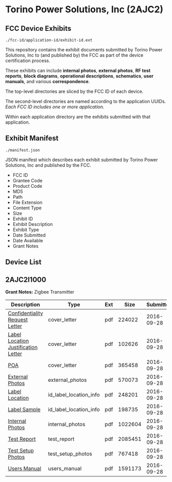 # Torino Power Solutions, Inc (2AJC2)
## FCC Device Exhibits

```
./fcc-id/application-id/exhibit-id.ext
```

This repository contains the exhibit documents submitted by Torino Power Solutions, Inc to (and published by) the FCC as part of the device certification process.

These exhibits can include **internal photos**, **external photos**, **RF test reports**, **block diagrams**, **operational descriptions**, **schematics**, **user manuals**, and various **correspondence**.

The top-level directories are sliced by the FCC ID of each device.

The second-level directories are named according to the application UUIDs. *Each FCC ID includes one or more application.*

Within each application directory are the exhibits submitted with that application. 

## Exhibit Manifest

```
./manifest.json
```

JSON manifest which describes each exhibit submitted by Torino Power Solutions, Inc and published by the FCC.

- FCC ID
- Grantee Code
- Product Code
- MD5
- Path
- File Extension
- Content Type
- Size
- Exhibit ID
- Exhibit Description
- Exhibit Type
- Date Submitted
- Date Available
- Grant Notes

## Device List
## 2AJC2I1000
**Grant Notes:** Zigbee Transmitter

| Description | Type | Ext | Size | Submitted | Available |
| ----------- | ---- | --- | ---- | --------- | --------- |
| [Confidentiality Request Letter](2AJC2I1000/441af55a6efa73f51eced8e7255cab1e/3150473.pdf) | cover_letter | pdf | 224022 | 2016-09-28 | 2016-09-28 |
| [Label Location Justification Letter](2AJC2I1000/441af55a6efa73f51eced8e7255cab1e/3150474.pdf) | cover_letter | pdf | 102626 | 2016-09-28 | 2016-09-28 |
| [POA](2AJC2I1000/441af55a6efa73f51eced8e7255cab1e/3150475.pdf) | cover_letter | pdf | 365458 | 2016-09-28 | 2016-09-28 |
| [External Photos](2AJC2I1000/441af55a6efa73f51eced8e7255cab1e/3150469.pdf) | external_photos | pdf | 570073 | 2016-09-28 | 2016-09-28 |
| [Label Location](2AJC2I1000/441af55a6efa73f51eced8e7255cab1e/3150471.pdf) | id_label_location_info | pdf | 248201 | 2016-09-28 | 2016-09-28 |
| [Label Sample](2AJC2I1000/441af55a6efa73f51eced8e7255cab1e/3150472.pdf) | id_label_location_info | pdf | 198735 | 2016-09-28 | 2016-09-28 |
| [Internal Photos](2AJC2I1000/441af55a6efa73f51eced8e7255cab1e/3150470.pdf) | internal_photos | pdf | 1022604 | 2016-09-28 | 2016-09-28 |
| [Test Report](2AJC2I1000/441af55a6efa73f51eced8e7255cab1e/3150478.pdf) | test_report | pdf | 2085451 | 2016-09-28 | 2016-09-28 |
| [Test Setup Photos](2AJC2I1000/441af55a6efa73f51eced8e7255cab1e/3150477.pdf) | test_setup_photos | pdf | 767418 | 2016-09-28 | 2016-09-28 |
| [Users Manual](2AJC2I1000/441af55a6efa73f51eced8e7255cab1e/3150479.pdf) | users_manual | pdf | 1591173 | 2016-09-28 | 2016-09-28 |
